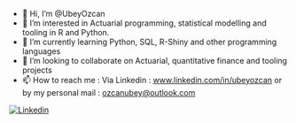 - 👋 Hi, I’m @UbeyOzcan
- 👀 I’m interested in Actuarial programming, statistical modelling and tooling in R and Python.
- 🌱 I’m currently learning Python, SQL, R-Shiny and other programming languages
- 💞️ I’m looking to collaborate on Actuarial, quantitative finance and tooling projects
- 📫 How to reach me : Via Linkedin : www.linkedin.com/in/ubeyozcan or by my personal mail : ozcanubey@outlook.com


<a href="https://www.linkedin.com/in/ubeyozcan/">
  <img
    alt="Linkedin"
    src="https://img.shields.io/badge/linkedin-0077B5?logo=linkedin&logoColor=white&style=for-the-badge"
  />
</a>
